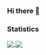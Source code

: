### Hi there 👋


### Statistics
<a href="https://github.com/anuraghazra/github-readme-stats">
  <img align="center" src="[https://github-readme-stats.vercel.app/api/pin/?username=anuraghazra&repo=github-readme-stats](https://github-readme-stats.vercel.app/api/top-langs/?username=simonwu53&layout=compact&langs_count=10&exclude_repo=DCGAN-tensorflow,ImagePicker,Django,webcrawl)" />
</a>
<a href="https://github.com/anuraghazra/convoychat">
  <img align="center" src="[https://github-readme-stats.vercel.app/api/pin/?username=anuraghazra&repo=convoychat](https://github-readme-activity-graph.cyclic.app/graph?username=simonwu53&theme=react)" />
</a>


<!--
**simonwu53/simonwu53** is a ✨ _special_ ✨ repository because its `README.md` (this file) appears on your GitHub profile.

Here are some ideas to get you started:

- 🔭 I’m currently working on ...
- 🌱 I’m currently learning ...
- 👯 I’m looking to collaborate on ...
- 🤔 I’m looking for help with ...
- 💬 Ask me about ...
- 📫 How to reach me: ...
- 😄 Pronouns: ...
- ⚡ Fun fact: ...


[![Top Langs](https://github-readme-stats.vercel.app/api/top-langs/?username=simonwu53&layout=compact&langs_count=10&exclude_repo=DCGAN-tensorflow,ImagePicker,Django,webcrawl)](https://github.com/anuraghazra/github-readme-stats)
[![Ashutosh's github activity graph](https://github-readme-activity-graph.cyclic.app/graph?username=simonwu53&theme=react)](https://github.com/ashutosh00710/github-readme-activity-graph)

-->
